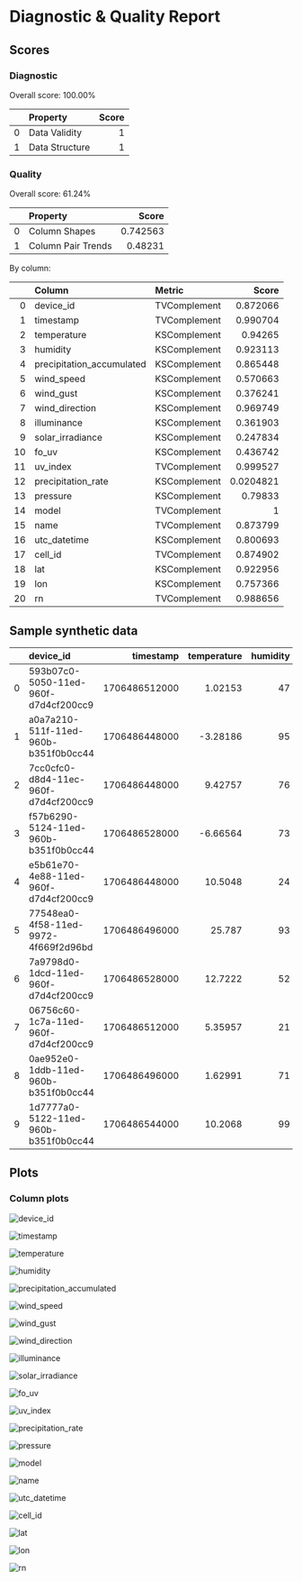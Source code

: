 # Diagnostic & Quality Report

## Scores

### Diagnostic

Overall score: 100.00%

|    | Property       |   Score |
|---:|:---------------|--------:|
|  0 | Data Validity  |       1 |
|  1 | Data Structure |       1 |

### Quality

Overall score: 61.24%

|    | Property           |    Score |
|---:|:-------------------|---------:|
|  0 | Column Shapes      | 0.742563 |
|  1 | Column Pair Trends | 0.48231  |

By column: 

|    | Column                    | Metric       |     Score |
|---:|:--------------------------|:-------------|----------:|
|  0 | device_id                 | TVComplement | 0.872066  |
|  1 | timestamp                 | TVComplement | 0.990704  |
|  2 | temperature               | KSComplement | 0.94265   |
|  3 | humidity                  | KSComplement | 0.923113  |
|  4 | precipitation_accumulated | KSComplement | 0.865448  |
|  5 | wind_speed                | KSComplement | 0.570663  |
|  6 | wind_gust                 | KSComplement | 0.376241  |
|  7 | wind_direction            | KSComplement | 0.969749  |
|  8 | illuminance               | KSComplement | 0.361903  |
|  9 | solar_irradiance          | KSComplement | 0.247834  |
| 10 | fo_uv                     | KSComplement | 0.436742  |
| 11 | uv_index                  | TVComplement | 0.999527  |
| 12 | precipitation_rate        | KSComplement | 0.0204821 |
| 13 | pressure                  | KSComplement | 0.79833   |
| 14 | model                     | TVComplement | 1         |
| 15 | name                      | TVComplement | 0.873799  |
| 16 | utc_datetime              | KSComplement | 0.800693  |
| 17 | cell_id                   | TVComplement | 0.874902  |
| 18 | lat                       | KSComplement | 0.922956  |
| 19 | lon                       | KSComplement | 0.757366  |
| 20 | rn                        | TVComplement | 0.988656  |

## Sample synthetic data

|    | device_id                            |     timestamp |   temperature |   humidity |   precipitation_accumulated |   wind_speed |   wind_gust |   wind_direction |   illuminance |   solar_irradiance |   fo_uv |   uv_index |   precipitation_rate |   pressure | model   | name                         | utc_datetime        | cell_id         |     lat |       lon |   rn |
|---:|:-------------------------------------|--------------:|--------------:|-----------:|----------------------------:|-------------:|------------:|-----------------:|--------------:|-------------------:|--------:|-----------:|---------------------:|-----------:|:--------|:-----------------------------|:--------------------|:----------------|--------:|----------:|-----:|
|  0 | 593b07c0-5050-11ed-960f-d7d4cf200cc9 | 1706486512000 |       1.02153 |         47 |                    740.512  |   0.415032   |    1.3047   |              146 |             4 |               0.02 |       1 |          0 |                 3.64 |   1030.12  | WS1000  | Wonderful Seafoam Barometric | 2024-01-29 00:01:42 | 87194a7a3ffffff | 55.2813 |   69.7748 |    7 |
|  1 | a0a7a210-511f-11ed-960b-b351f0b0cc44 | 1706486448000 |      -3.28186 |         95 |                    202.398  |   2.3683e-05 |    0.51163  |               26 |          2672 |               4.55 |     522 |          0 |                 0.87 |   1016.26  | WS1000  | Curly Tomato Climate         | 2024-01-29 00:00:51 | 872888b9affffff | 35.8199 |   46.9732 |    3 |
|  2 | 7cc0cfc0-d8d4-11ec-960f-d7d4cf200cc9 | 1706486448000 |       9.42757 |         76 |                    357.427  |   0.23023    |    1.45846  |              133 |          5264 |              12.72 |       1 |          0 |                 0.12 |   1014.06  | WS1000  | Rich Sandstone Duststorm     | 2024-01-29 00:01:03 | 87194dc42ffffff | 44.9339 |  -66.452  |    5 |
|  3 | f57b6290-5124-11ed-960b-b351f0b0cc44 | 1706486528000 |      -6.66564 |         73 |                    857.514  |   0.940109   |    2.23794  |               82 |             0 |               0.01 |       0 |          0 |                 4.38 |   1020.69  | WS1000  | Old Magnolia Rainstorm       | 2024-01-29 00:01:23 | 8729a1d21ffffff | 49.1938 |   99.2478 |    8 |
|  4 | e5b61e70-4e88-11ed-960f-d7d4cf200cc9 | 1706486448000 |      10.5048  |         24 |                    376.247  |   0.0151904  |    0.62935  |              239 |        901545 |             797.39 |   15126 |          0 |                 0.45 |    978.096 | WS1000  | Narrow Mercurial Sunrise     | 2024-01-29 00:01:12 | 87ad368daffffff | 48.7096 | -101.81   |    5 |
|  5 | 77548ea0-4f58-11ed-9972-4f669f2d96bd | 1706486496000 |      25.787   |         93 |                   3974.72   |   0.0051592  |    0.581282 |               59 |        360956 |             536.02 |   46370 |          0 |                 4.82 |   1026.51  | WS1000  | Nice Sapphire Altocumulus    | 2024-01-29 00:00:30 | 871f8e6c6ffffff | 43.8934 | -103.819  |    7 |
|  6 | 7a9798d0-1dcd-11ed-960f-d7d4cf200cc9 | 1706486528000 |      12.7222  |         52 |                    692.835  |   6.75775    |    8.36108  |               24 |           931 |               2.58 |      55 |          0 |                 4.34 |   1014.67  | WS1000  | Flaky Pewter Easterlies      | 2024-01-29 00:00:49 | 871f8d051ffffff | 45.3093 |   25.9098 |    8 |
|  7 | 06756c60-1c7a-11ed-960f-d7d4cf200cc9 | 1706486512000 |       5.35957 |         21 |                    190.69   |   0.0858518  |    0.581952 |               47 |        328614 |             225.17 |   14839 |          0 |                 2.51 |    990.623 | WS1000  | Nutty Currant Condensation   | 2024-01-29 00:01:09 | 871fa199dffffff | 50.1266 | -119.904  |    8 |
|  8 | 0ae952e0-1ddb-11ed-960b-b351f0b0cc44 | 1706486496000 |       1.62991 |         71 |                    812.074  |   0.00024448 |    0.513053 |               16 |         76671 |              76.26 |    1032 |          0 |                 0.54 |   1015.78  | WS1000  | Fun Midnight Easterlies      | 2024-01-29 00:00:43 | 8728d16ceffffff | 48.437  |   91.9055 |    7 |
|  9 | 1d7777a0-5122-11ed-960b-b351f0b0cc44 | 1706486544000 |      10.2068  |         99 |                     17.6145 |   3.48855    |    5.53494  |              105 |          4466 |              10.95 |      20 |          0 |                 1.86 |    994.151 | WS1000  | Melted Brick Twister         | 2024-01-29 00:01:44 | 870981c49ffffff | 25.8645 |  -40.0334 |   10 |

## Plots

### Column plots

![device_id](plots/device_id_plot.png)

![timestamp](plots/timestamp_plot.png)

![temperature](plots/temperature_plot.png)

![humidity](plots/humidity_plot.png)

![precipitation_accumulated](plots/precipitation_accumulated_plot.png)

![wind_speed](plots/wind_speed_plot.png)

![wind_gust](plots/wind_gust_plot.png)

![wind_direction](plots/wind_direction_plot.png)

![illuminance](plots/illuminance_plot.png)

![solar_irradiance](plots/solar_irradiance_plot.png)

![fo_uv](plots/fo_uv_plot.png)

![uv_index](plots/uv_index_plot.png)

![precipitation_rate](plots/precipitation_rate_plot.png)

![pressure](plots/pressure_plot.png)

![model](plots/model_plot.png)

![name](plots/name_plot.png)

![utc_datetime](plots/utc_datetime_plot.png)

![cell_id](plots/cell_id_plot.png)

![lat](plots/lat_plot.png)

![lon](plots/lon_plot.png)

![rn](plots/rn_plot.png)

